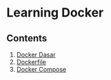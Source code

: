 # Learning Docker

## Contents

1. [Docker Dasar](./DockerDasar/README.md) 
2. [Dockerfile](./Dockerfile/README.md)  
3. [Docker Compose](./DockerCompose/README.md)  
